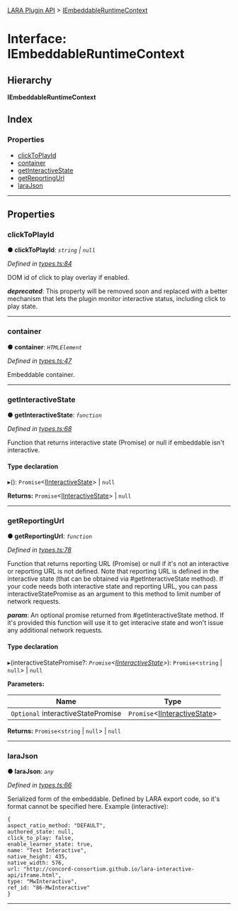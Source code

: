 [LARA Plugin API](../README.md) > [IEmbeddableRuntimeContext](../interfaces/iembeddableruntimecontext.md)

# Interface: IEmbeddableRuntimeContext

## Hierarchy

**IEmbeddableRuntimeContext**

## Index

### Properties

* [clickToPlayId](iembeddableruntimecontext.md#clicktoplayid)
* [container](iembeddableruntimecontext.md#container)
* [getInteractiveState](iembeddableruntimecontext.md#getinteractivestate)
* [getReportingUrl](iembeddableruntimecontext.md#getreportingurl)
* [laraJson](iembeddableruntimecontext.md#larajson)

---

## Properties

<a id="clicktoplayid"></a>

###  clickToPlayId

**● clickToPlayId**: *`string` \| `null`*

*Defined in [types.ts:84](https://github.com/concord-consortium/lara/blob/80a682ff/lara-typescript/src/plugin-api/types.ts#L84)*

DOM id of click to play overlay if enabled.

*__deprecated__*: This property will be removed soon and replaced with a better mechanism that lets the plugin monitor interactive status, including click to play state.

___
<a id="container"></a>

###  container

**● container**: *`HTMLElement`*

*Defined in [types.ts:47](https://github.com/concord-consortium/lara/blob/80a682ff/lara-typescript/src/plugin-api/types.ts#L47)*

Embeddable container.

___
<a id="getinteractivestate"></a>

###  getInteractiveState

**● getInteractiveState**: *`function`*

*Defined in [types.ts:68](https://github.com/concord-consortium/lara/blob/80a682ff/lara-typescript/src/plugin-api/types.ts#L68)*

Function that returns interactive state (Promise) or null if embeddable isn't interactive.

#### Type declaration
▸(): `Promise`<[IInteractiveState](iinteractivestate.md)> \| `null`

**Returns:** `Promise`<[IInteractiveState](iinteractivestate.md)> \| `null`

___
<a id="getreportingurl"></a>

###  getReportingUrl

**● getReportingUrl**: *`function`*

*Defined in [types.ts:78](https://github.com/concord-consortium/lara/blob/80a682ff/lara-typescript/src/plugin-api/types.ts#L78)*

Function that returns reporting URL (Promise) or null if it's not an interactive or reporting URL is not defined. Note that reporting URL is defined in the interactive state (that can be obtained via #getInteractiveState method). If your code needs both interactive state and reporting URL, you can pass interactiveStatePromise as an argument to this method to limit number of network requests.

*__param__*: An optional promise returned from #getInteractiveState method. If it's provided this function will use it to get interacive state and won't issue any additional network requests.

#### Type declaration
▸(interactiveStatePromise?: *`Promise`<[IInteractiveState](iinteractivestate.md)>*): `Promise`<`string` \| `null`> \| `null`

**Parameters:**

| Name | Type |
| ------ | ------ |
| `Optional` interactiveStatePromise | `Promise`<[IInteractiveState](iinteractivestate.md)> |

**Returns:** `Promise`<`string` \| `null`> \| `null`

___
<a id="larajson"></a>

###  laraJson

**● laraJson**: *`any`*

*Defined in [types.ts:66](https://github.com/concord-consortium/lara/blob/80a682ff/lara-typescript/src/plugin-api/types.ts#L66)*

Serialized form of the embeddable. Defined by LARA export code, so it's format cannot be specified here. Example (interactive):

```
{
aspect_ratio_method: "DEFAULT",
authored_state: null,
click_to_play: false,
enable_learner_state: true,
name: "Test Interactive",
native_height: 435,
native_width: 576,
url: "http://concord-consortium.github.io/lara-interactive-api/iframe.html",
type: "MwInteractive",
ref_id: "86-MwInteractive"
}
```

___


